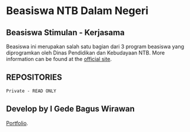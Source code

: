 # Beasiswa NTB Dalam Negeri

## Beasiswa Stimulan - Kerjasama
Beasiswa ini merupakan salah satu bagian dari 3 program beasiswa yang diprogramkan oleh Dinas Pendidikan dan Kebudayaan NTB.
More information can be found at the [official site](https://bsk.beasiswantbdalamnegeri.org).

## REPOSITORIES

`Private - READ ONLY`

## Develop by I Gede Bagus Wirawan

[Portfolio](https://gusde27.github.io).